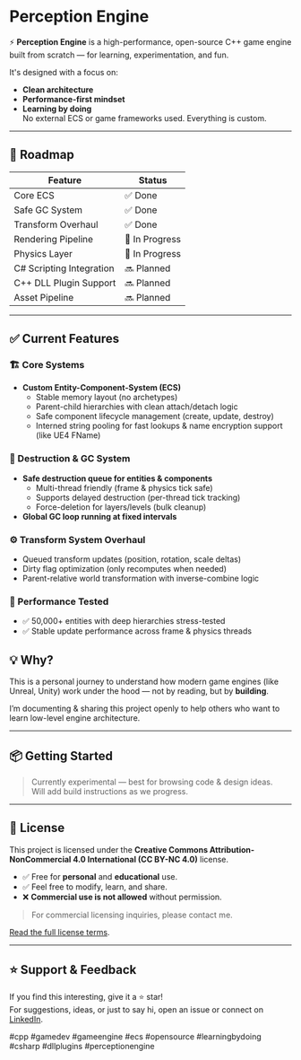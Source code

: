 # Perception Engine

⚡ **Perception Engine** is a high-performance, open-source C++ game engine built from scratch — for learning, experimentation, and fun.

It's designed with a focus on:
- **Clean architecture**
- **Performance-first mindset**
- **Learning by doing**  
No external ECS or game frameworks used. Everything is custom.

---

## 🚀 Roadmap
| Feature                  | Status         |
|--------------------------|----------------|
| Core ECS                  | ✅ Done        |
| Safe GC System            | ✅ Done        |
| Transform Overhaul        | ✅ Done        |
| Rendering Pipeline        | 🚀 In Progress |
| Physics Layer             | 🚀 In Progress |
| C# Scripting Integration  | 🔜 Planned     |
| C++ DLL Plugin Support    | 🔜 Planned     |
| Asset Pipeline            | 🔜 Planned     |

---

## ✅ Current Features

### 🏗️ Core Systems
- **Custom Entity-Component-System (ECS)**
  - Stable memory layout (no archetypes)
  - Parent-child hierarchies with clean attach/detach logic
  - Safe component lifecycle management (create, update, destroy)
  - Interned string pooling for fast lookups & name encryption support (like UE4 FName)

### 🧹 Destruction & GC System
- **Safe destruction queue for entities & components**
  - Multi-thread friendly (frame & physics tick safe)
  - Supports delayed destruction (per-thread tick tracking)
  - Force-deletion for layers/levels (bulk cleanup)
- **Global GC loop running at fixed intervals**

### ⚙️ Transform System Overhaul
- Queued transform updates (position, rotation, scale deltas)
- Dirty flag optimization (only recomputes when needed)
- Parent-relative world transformation with inverse-combine logic

### 🧪 Performance Tested
- ✅ 50,000+ entities with deep hierarchies stress-tested
- ✅ Stable update performance across frame & physics threads

## 💡 Why?
This is a personal journey to understand how modern game engines (like Unreal, Unity) work under the hood — not by reading, but by **building**.

I’m documenting & sharing this project openly to help others who want to learn low-level engine architecture.

---

## 📦 Getting Started
> Currently experimental — best for browsing code & design ideas.  
> Will add build instructions as we progress.

---

## 📝 License
This project is licensed under the **Creative Commons Attribution-NonCommercial 4.0 International (CC BY-NC 4.0)** license.

- ✅ Free for **personal** and **educational** use.
- ✅ Feel free to modify, learn, and share.
- ❌ **Commercial use is not allowed** without permission.

> For commercial licensing inquiries, please contact me.

[Read the full license terms](https://creativecommons.org/licenses/by-nc/4.0/).

---

## ⭐ Support & Feedback
If you find this interesting, give it a ⭐ star!  
For suggestions, ideas, or just to say hi, open an issue or connect on [LinkedIn](https://www.linkedin.com/in/YOUR-LINKEDIN).

#cpp #gamedev #gameengine #ecs #opensource #learningbydoing #csharp #dllplugins #perceptionengine
